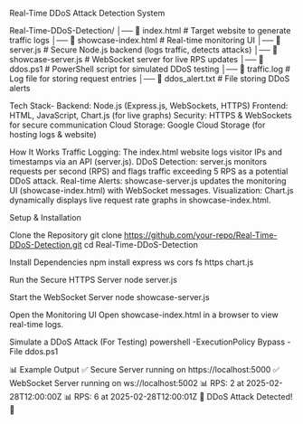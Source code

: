 Real-Time DDoS Attack Detection System

Real-Time-DDoS-Detection/
│── 📄 index.html            # Target website to generate traffic logs
│── 📄 showcase-index.html   # Real-time monitoring UI
│── 📄 server.js             # Secure Node.js backend (logs traffic, detects attacks)
│── 📄 showcase-server.js    # WebSocket server for live RPS updates
│── 📄 ddos.ps1              # PowerShell script for simulated DDoS testing
│── 📄 traffic.log           # Log file for storing request entries
│── 📄 ddos_alert.txt        # File storing DDoS alerts

Tech Stack-
Backend: Node.js (Express.js, WebSockets, HTTPS)
Frontend: HTML, JavaScript, Chart.js (for live graphs)
Security: HTTPS & WebSockets for secure communication
Cloud Storage: Google Cloud Storage (for hosting logs & website)

How It Works
Traffic Logging: The index.html website logs visitor IPs and timestamps via an API (server.js).
DDoS Detection: server.js monitors requests per second (RPS) and flags traffic exceeding 5 RPS as a potential DDoS attack.
Real-time Alerts: showcase-server.js updates the monitoring UI (showcase-index.html) with WebSocket messages.
Visualization: Chart.js dynamically displays live request rate graphs in showcase-index.html.

Setup & Installation

Clone the Repository
git clone https://github.com/your-repo/Real-Time-DDoS-Detection.git
cd Real-Time-DDoS-Detection

Install Dependencies
npm install express ws cors fs https chart.js

Run the Secure HTTPS Server
node server.js

Start the WebSocket Server
node showcase-server.js

Open the Monitoring UI
Open showcase-index.html in a browser to view real-time logs.

Simulate a DDoS Attack (For Testing)
powershell -ExecutionPolicy Bypass -File ddos.ps1

📊 Example Output
✅ Secure Server running on https://localhost:5000
✅ WebSocket Server running on ws://localhost:5002
📊 RPS: 2 at 2025-02-28T12:00:00Z
📊 RPS: 6 at 2025-02-28T12:00:01Z
🚨 DDoS Attack Detected! 🚨
